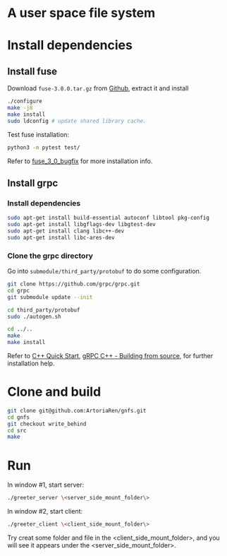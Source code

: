 # A user space file system
 
# Install dependencies
## Install fuse
Download `fuse-3.0.0.tar.gz` from [Github](https://github.com/libfuse/libfuse/releases?after=fuse-3.2.3), extract it and install
```bash
./configure
make -j8
make install
sudo ldconfig # update shared library cache.
```
Test fuse installation:
```bash
python3 -m pytest test/
```

Refer to [fuse_3_0_bugfix](https://github.com/libfuse/libfuse/tree/fuse_3_0_bugfix) for more installation info.
## Install grpc
### Install dependencies
```bash
sudo apt-get install build-essential autoconf libtool pkg-config
sudo apt-get install libgflags-dev libgtest-dev
sudo apt-get install clang libc++-dev
sudo apt-get install libc-ares-dev
```
### Clone the grpc directory
Go into `submodule/third_party/protobuf` to do some configuration. 
```bash
git clone https://github.com/grpc/grpc.git
cd grpc
git submodule update --init

cd third_party/protobuf
sudo ./autogen.sh

cd ../..
make
make install
```

Refer to [C++ Quick Start](https://grpc.io/docs/quickstart/cpp/), [gRPC C++ - Building from source](https://github.com/grpc/grpc/blob/master/BUILDING.md),  for further installation help.

# Clone and build 
```bash
git clone git@github.com:ArtoriaRen/gnfs.git
cd gnfs
git checkout write_behind
cd src
make
```

# Run
In window #1, start server:
```bash
./greeter_server \<server_side_mount_folder\>
```

In window #2, start client:
```bash
./greeter_client \<client_side_mount_folder\>
```
Try creat some folder and file in the \<client_side_mount_folder\>, and you will see it appears under the \<server_side_mount_folder\>.


